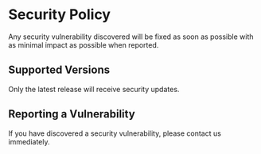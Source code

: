 # Security Policy

Any security vulnerability discovered will be fixed as soon as possible with as minimal impact as possible when reported.

## Supported Versions

Only the latest release will receive security updates.

## Reporting a Vulnerability

If you have discovered a security vulnerability, please contact us immediately.
